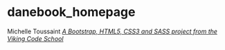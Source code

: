# danebook_homepage

Michelle Toussaint
*[A Bootstrap, HTML5, CSS3 and SASS project from the Viking Code School](http://www.vikingcodeschool.com)*